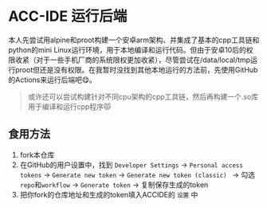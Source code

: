 # ACC-IDE 运行后端

本人先尝试用alpine和proot构建一个安卓arm架构、并集成了基本的cpp工具链和python的mini Linux运行环境，用于本地编译和运行代码。但由于安卓10后的权限收紧（对于一些手机厂商的系统限权更加收紧），尽管尝试在/data/local/tmp运行proot但还是没有权限。在我暂时没找到其他本地运行的方法前，先使用GitHub的Actions来运行后端吧😋。

>  或许还可以尝试构建针对不同cpu架构的cpp工具链，然后再构建一个.so库用于编译和运行cpp程序😾

## 食用方法

1. fork本仓库
2. 在GitHub的用户设置中，找到 `Developer Settings` -> `Personal access tokens` -> `Generate new token` -> `Generate new token (classic) ` -> 勾选 `repo`和`workflow` -> `Generate token` -> 复制保存生成的token
3. 把你fork的仓库地址和生成的token填入ACCIDE的 `设置` 中

